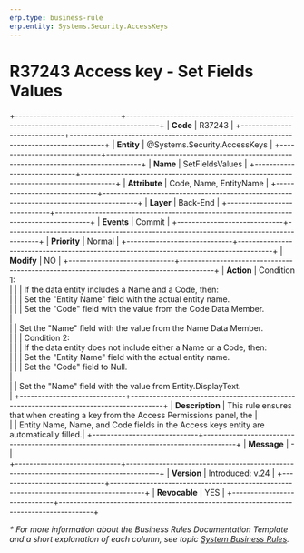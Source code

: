 ```yaml
---
erp.type: business-rule
erp.entity: Systems.Security.AccessKeys
---
```


# R37243 Access key - Set Fields Values
+-----------------------------+---------------------------------------------------------------------------------------+
| **Code**                    | R37243                                                                                |
+-----------------------------+---------------------------------------------------------------------------------------+
| **Entity**                  | @Systems.Security.AccessKeys                                                          |
+-----------------------------+---------------------------------------------------------------------------------------+
| **Name**                    | SetFieldsValues                                                          |
+-----------------------------+---------------------------------------------------------------------------------------+
| **Attribute**               | Code, Name, EntityName                                                                |
+-----------------------------+---------------------------------------------------------------------------------------+
| **Layer**                   | Back-End                                                                              |
+-----------------------------+---------------------------------------------------------------------------------------+
| **Events**                  | Commit                                                                                |
+-----------------------------+---------------------------------------------------------------------------------------+
| **Priority**                | Normal                                                                                |
+-----------------------------+---------------------------------------------------------------------------------------+
| **Modify**                  | NO                                                                                    |
+-----------------------------+---------------------------------------------------------------------------------------+
| **Action**                  | Condition 1: <br>                                                                     |
|                             | If the data entity includes a Name and a Code, then: <br>                             |
|                             | Set the "Entity Name" field with the actual entity name. <br>                         |
|                             | Set the "Code" field with the value from the Code Data Member. <br>                   |    
|                             | Set the "Name" field with the value from the Name Data Member. <br>                   |
|                             | Condition 2: <br>                                                                     |
|                             | If the data entity does not include either a Name or a Code, then: <br>               |
|                             | Set the "Entity Name" field with the actual entity name. <br>                         |
|                             | Set the "Code" field to Null. <br>                                                    |   
|                             |	Set the "Name" field with the value from Entity.DisplayText. <br>                     |
+-----------------------------+---------------------------------------------------------------------------------------+
| **Description**             | This rule ensures that when creating a key from the Access Permissions panel, the     |     
|                             | Entity Name, Name, and Code fields in the Access keys entity are automatically filled.|
+-----------------------------+---------------------------------------------------------------------------------------+
| **Message**                 | \-                                                                                    |                         
+-----------------------------+---------------------------------------------------------------------------------------+
| **Version**                 | Introduced: v.24                                                                      |
+-----------------------------+---------------------------------------------------------------------------------------+
| **Revocable**               | YES                                                                                   |
+-----------------------------+---------------------------------------------------------------------------------------+

*\* For more information about the Business Rules Documentation Template and a short explanation of each column, see
topic [System Business Rules](../templates/template-description-system-business-rules.md).*
